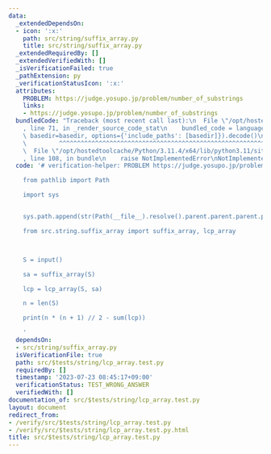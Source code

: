 ```yaml
---
data:
  _extendedDependsOn:
  - icon: ':x:'
    path: src/string/suffix_array.py
    title: src/string/suffix_array.py
  _extendedRequiredBy: []
  _extendedVerifiedWith: []
  _isVerificationFailed: true
  _pathExtension: py
  _verificationStatusIcon: ':x:'
  attributes:
    PROBLEM: https://judge.yosupo.jp/problem/number_of_substrings
    links:
    - https://judge.yosupo.jp/problem/number_of_substrings
  bundledCode: "Traceback (most recent call last):\n  File \"/opt/hostedtoolcache/Python/3.11.4/x64/lib/python3.11/site-packages/onlinejudge_verify/documentation/build.py\"\
    , line 71, in _render_source_code_stat\n    bundled_code = language.bundle(stat.path,\
    \ basedir=basedir, options={'include_paths': [basedir]}).decode()\n          \
    \         ^^^^^^^^^^^^^^^^^^^^^^^^^^^^^^^^^^^^^^^^^^^^^^^^^^^^^^^^^^^^^^^^^^^^^^^^^^^^^^^^^\n\
    \  File \"/opt/hostedtoolcache/Python/3.11.4/x64/lib/python3.11/site-packages/onlinejudge_verify/languages/python.py\"\
    , line 108, in bundle\n    raise NotImplementedError\nNotImplementedError\n"
  code: '# verification-helper: PROBLEM https://judge.yosupo.jp/problem/number_of_substrings

    from pathlib import Path

    import sys


    sys.path.append(str(Path(__file__).resolve().parent.parent.parent.parent))

    from src.string.suffix_array import suffix_array, lcp_array



    S = input()

    sa = suffix_array(S)

    lcp = lcp_array(S, sa)

    n = len(S)

    print(n * (n + 1) // 2 - sum(lcp))

    '
  dependsOn:
  - src/string/suffix_array.py
  isVerificationFile: true
  path: src/$tests/string/lcp_array.test.py
  requiredBy: []
  timestamp: '2023-07-23 08:45:17+09:00'
  verificationStatus: TEST_WRONG_ANSWER
  verifiedWith: []
documentation_of: src/$tests/string/lcp_array.test.py
layout: document
redirect_from:
- /verify/src/$tests/string/lcp_array.test.py
- /verify/src/$tests/string/lcp_array.test.py.html
title: src/$tests/string/lcp_array.test.py
---
```

